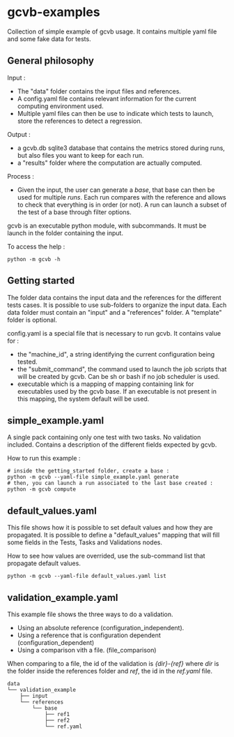 # gcvb-examples

Collection of simple example of gcvb usage. It contains multiple yaml file and some fake data for tests.

## General philosophy

Input : 
- The "data" folder contains the input files and references.
- A config.yaml file contains relevant information for the current computing environment used.
- Multiple yaml files can then be use to indicate which tests to launch, store the references to detect a regression.

Output :
- a gcvb.db sqlite3 database that contains the metrics stored during runs, but also files you want to keep for each run.
- a "results" folder where the computation are actually computed.

Process :
- Given the input, the user can generate a *base*, that base can then be used for multiple *runs*. Each run compares with the reference and allows to check that everything is in order (or not). A run can launch a subset of the test of a base through filter options.

gcvb is an executable python module, with subcommands. It must be launch in the folder containing the input.

To access the help :
```
python -m gcvb -h
```

## Getting started

The folder data contains the input data and the references for the different tests cases. It is possible to use sub-folders to organize the input data.
Each data folder must contain an "input" and a "references" folder. A "template" folder is optional.

config.yaml is a special file that is necessary to run gcvb. It contains value for :
- the "machine_id", a string identifying the current configuration being tested.
- the "submit_command", the command used to launch the job scripts that will be created by gcvb. Can be sh or bash if no job scheduler is used.
- executable which is a mapping of mapping containing link for executables used by the gcvb base. If an executable is not present in this mapping, the system default will be used.

## simple_example.yaml

A single pack containing only one test with two tasks. No validation included. Contains a description of the different fields expected by gcvb.

How to run this example : 
```
# inside the getting_started folder, create a base :
python -m gcvb --yaml-file simple_example.yaml generate
# then, you can launch a run associated to the last base created :
python -m gcvb compute
```

## default_values.yaml

This file shows how it is possible to set default values and how they are propagated.
It is possible to define a "default_values" mapping that will fill some fields in the Tests, Tasks and Validations nodes.

How to see how values are overrided, use the sub-command list that propagate default values.
```
python -m gcvb --yaml-file default_values.yaml list
```

## validation_example.yaml

This example file shows the three ways to do a validation.
- Using an absolute reference (configuration_independent).
- Using a reference that is configuration dependent (configuration_dependent)
- Using a comparison vith a file. (file_comparison)

When comparing to a file, the id of the validation is *{dir}-{ref}* where *dir* is the folder inside 
the references folder and *ref*, the id in the *ref.yaml* file.

```
data
└── validation_example
    ├── input
    └── references
        └── base
            ├── ref1
            ├── ref2
            └── ref.yaml
```
